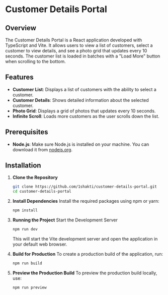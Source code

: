 # Customer Details Portal

## Overview

The Customer Details Portal is a React application developed with TypeScript and Vite. It allows users to view a list of customers, select a customer to view details, and see a photo grid that updates every 10 seconds. The customer list is loaded in batches with a "Load More" button when scrolling to the bottom.

## Features

- **Customer List**: Displays a list of customers with the ability to select a customer.
- **Customer Details**: Shows detailed information about the selected customer.
- **Photo Grid**: Displays a grid of photos that updates every 10 seconds.
- **Infinite Scroll**: Loads more customers as the user scrolls down the list.

## Prerequisites

- **Node.js**: Make sure Node.js is installed on your machine. You can download it from [nodejs.org](https://nodejs.org/).

## Installation

1. **Clone the Repository**

   ```bash
   git clone https://github.com/1shakti/customer-details-portal.git
   cd customer-details-portal
   ```

2. **Install Dependencies**
    Install the required packages using npm or yarn:
    ```bash
    npm install
    ```

3. **Running the Project**
    Start the Development Server
    ```bash
    npm run dev
    ```
    This will start the Vite development server and open the application in your default web browser.

4. **Build for Production**
    To create a production build of the application, run:
    ```bash
    npm run build
    ```

5. **Preview the Production Build**
    To preview the production build locally, use:
    ```bash
    npm run preview
    ```
